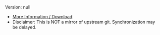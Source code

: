 [//]: # (do not edit me; start)

Version: null

[//]: # (do not edit me; end)

- [More Information / Download](../../subfiles/about.urjm.md)
- Disclaimer: This is NOT a mirror of upstream git. Synchronization may be delayed.